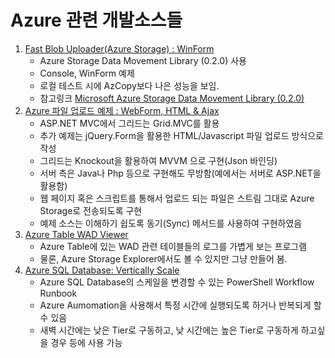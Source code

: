 # Azure 관련 개발소스들

1. [Fast Blob Uploader(Azure Storage) : WinForm](AzureStorageUpload/) 
    - Azure Storage Data Movement Library (0.2.0) 사용
    - Console, WinForm 예제
    - 로컬 테스트 시에 AzCopy보다 나은 성능을 보임.
    - 참고링크 [Microsoft Azure Storage Data Movement Library (0.2.0)](https://github.com/Azure/azure-storage-net-data-movement)
2. [Azure 파일 업로드 예제 : WebForm, HTML & Ajax](https://github.com/jiyongseong/AzurePaaSHol/tree/master/azure_storage_account/AzureFileUploadWeb)
    - ASP.NET MVC에서 그리드는 Grid.MVC를 활용
    - 추가 예제는 jQuery.Form을 활용한 HTML/Javascript 파일 업로드 방식으로 작성
    - 그리드는 Knockout을 활용하여 MVVM 으로 구현(Json 바인딩)
    - 서버 측은 Java나 Php 등으로 구현해도 무방함(예에서는 서버로 ASP.NET을 활용함)
    - 웹 페이지 혹은 스크립트를 통해서 업로드 되는 파일은 스트림 그대로 Azure Storage로 전송되도록 구현
    - 예제 소스는 이해하기 쉽도록 동기(Sync) 메서드를 사용하여 구현하였음
3. [Azure Table WAD Viewer](AzTableDemo)
    - Azure Table에 있는 WAD 관련 테이블들의 로그를 가볍게 보는 프로그램
    - 물론, Azure Storage Explorer에서도 볼 수 있지만 그냥 만들어 봄.
4. [Azure SQL Database: Vertically Scale](AzureSQLDBVerticallyScale)
    - Azure SQL Database의 스케일을 변경할 수 있는 PowerShell Workflow Runbook
    - Azure Aumomation을 사용해서 특정 시간에 실행되도록 하거나 반복되게 할 수 있음
    - 새벽 시간에는 낮은 Tier로 구동하고, 낮 시간에는 높은 Tier로 구동하게 하고싶을 경우 등에 사용 가능